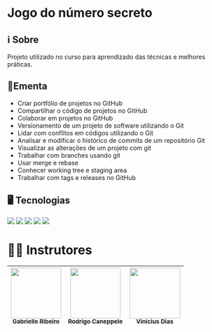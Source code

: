 <h1>Jogo do número secreto</h1>

## ℹ️ Sobre
<p>Projeto utilizado no curso para aprendizado das técnicas e melhores práticas.</p>

## 📘Ementa

- Criar portfólio de projetos no GitHub
- Compartilhar o código de projetos no GitHub
- Colaborar em projetos no GitHub
- Versionamento de um projeto de software utilizando o Git
- Lidar com conflitos em códigos utilizando o Git
- Analisar e modificar o histórico de commits de um repositório Git
- Visualizar as alterações de um projeto com git
- Trabalhar com branches usando git
- Usar merge e rebase
- Conhecer working tree e staging area
- Trabalhar com tags e releases no GitHub

## 🖥️ Tecnologias

<div>
  <img src="https://img.shields.io/badge/HTML-%23E34F26.svg?logo=html5&logoColor=white">

  <img src="https://img.shields.io/badge/CSS-1572B6?logo=css3&logoColor=fff">

  <img src="https://img.shields.io/badge/JavaScript-F7DF1E?logo=javascript&logoColor=000">

  <img src="https://img.shields.io/badge/GitHub-%23121011.svg?logo=github&logoColor=white">

  <img src="https://img.shields.io/badge/Git-F05032?logo=git&logoColor=fff">
  
</div>

# 🧑‍🏫 Instrutores

| [<img loading="lazy" src="https://avatars.githubusercontent.com/u/33001620?v=4" width=115><br><sub>Gabrielle Ribeiro</sub>](https://github.com/gabrielle-ribeiro) | [<img loading="lazy" src="https://avatars.githubusercontent.com/u/522931?v=4" width=115><br><sub>Rodrigo Caneppele</sub>](https://github.com/rcaneppele) | [<img loading="lazy" src="https://avatars.githubusercontent.com/u/6991415?v=4" width=115><br><sub>Vinicius Dias</sub>](https://github.com/cviniciussdias) |
| :---------------------------------------------------------------------------------------------------------------------------------------------------------------: | :------------------------------------------------------------------------------------------------------------------------------------------------------: | :------------------------------------------------------------------------------------------------------------------------------------------------------: |
